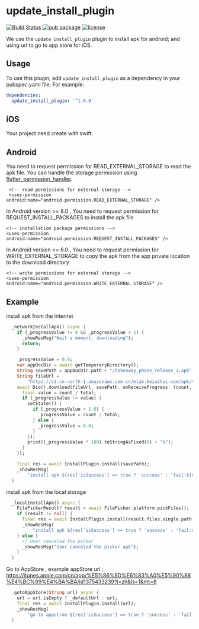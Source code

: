 # update_install_plugin

[![Build Status](https://travis-ci.org/hui-z/flutter_install_plugin.svg?branch=master)](https://travis-ci.org/hui-z/flutter_install_plugin#)
[![pub package](https://img.shields.io/pub/v/install_plugin.svg)](https://pub.dev/packages/update_install_plugin)
[![license](https://img.shields.io/github/license/mashape/apistatus.svg)](https://github.com/niketaabnave/flutter_install_plugin/blob/master/LICENSE)

We use the `update_install_plugin` plugin to install apk for android; and using url to go to app store for iOS.

## Usage

To use this plugin, add `update_install_plugin` as a dependency in your pubspec.yaml file. For example:
```yaml
dependencies:
  update_install_plugin: '^1.0.0'
```

## iOS
Your project need create with swift.

##  Android
You need to request permission for READ_EXTERNAL_STORAGE to read the apk file. You can handle the storage permission using [flutter_permission_handler](https://github.com/BaseflowIT/flutter-permission-handler).
```
 <!-- read permissions for external storage -->
 <uses-permission android:name="android.permission.READ_EXTERNAL_STORAGE" />
```
In Android version >= 8.0 , You need to request permission for REQUEST_INSTALL_PACKAGES to install the apk file
 ```
 <!-- installation package permissions -->
 <uses-permission android:name="android.permission.REQUEST_INSTALL_PACKAGES" />
 ```
In Android version <= 6.0 , You need to request permission for WRITE_EXTERNAL_STORAGE to copy the apk from the app private location to the download directory
 ```
 <!-- write permissions for external storage -->
 <uses-permission android:name="android.permission.WRITE_EXTERNAL_STORAGE" />
 ```

## Example
install apk from the internet 
``` dart
  _networkInstallApk() async {
    if (_progressValue != 0 && _progressValue < 1) {
      _showResMsg("Wait a moment, downloading");
      return;
    }

    _progressValue = 0.0;
    var appDocDir = await getTemporaryDirectory();
    String savePath = appDocDir.path + "/takeaway_phone_release_1.apk";
    String fileUrl =
        "https://s3.cn-north-1.amazonaws.com.cn/mtab.kezaihui.com/apk/takeaway_phone_release_1.apk";
    await Dio().download(fileUrl, savePath, onReceiveProgress: (count, total) {
      final value = count / total;
      if (_progressValue != value) {
        setState(() {
          if (_progressValue < 1.0) {
            _progressValue = count / total;
          } else {
            _progressValue = 0.0;
          }
        });
        print((_progressValue * 100).toStringAsFixed(0) + "%");
      }
    });

    final res = await InstallPlugin.install(savePath);
    _showResMsg(
        "install apk ${res['isSuccess'] == true ? 'success' : 'fail:${res['errorMessage'] ?? ''}'}");
  }
```

install apk from the local storage
``` dart
  _localInstallApk() async {
    FilePickerResult? result = await FilePicker.platform.pickFiles();
    if (result != null) {
      final res = await InstallPlugin.install(result.files.single.path ?? '');
      _showResMsg(
          "install apk ${res['isSuccess'] == true ? 'success' : 'fail:${res['errorMessage'] ?? ''}'}");
    } else {
      // User canceled the picker
      _showResMsg("User canceled the picker apk");
    }
  }
```

Go to AppStore , example appStore url : https://itunes.apple.com/cn/app/%E5%86%8D%E6%83%A0%E5%90%88%E4%BC%99%E4%BA%BA/id1375433239?l=zh&ls=1&mt=8
``` dart
  _gotoAppStore(String url) async {
    url = url.isEmpty ? _defaultUrl : url;
    final res = await InstallPlugin.install(url);
    _showResMsg(
        "go to appstroe ${res['isSuccess'] == true ? 'success' : 'fail:${res['errorMessage'] ?? ''}'}");
  }
```
